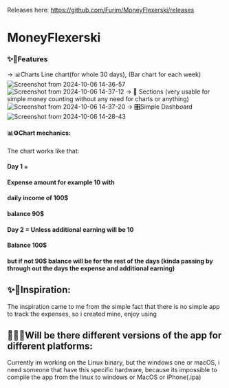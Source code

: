 
Releases here:
https://github.com/Furim/MoneyFlexerski/releases
# MoneyFlexerski
### ✨🤩Features 
-> 📊Charts Line chart(for whole 30 days), (Bar chart for each week)
![Screenshot from 2024-10-06 14-36-57](https://github.com/user-attachments/assets/eb641f7e-fb2b-4af3-957f-0dfae2d6762b)
![Screenshot from 2024-10-06 14-37-12](https://github.com/user-attachments/assets/2bdb8e37-6e03-4f15-bf0a-9d385cf9867a)
-> 📂 Sections (very usable for simple money counting without any need for charts or anything)
![Screenshot from 2024-10-06 14-37-20](https://github.com/user-attachments/assets/cd50ea91-cc6e-4c09-9c23-191c8455cc68)
-> 🎛️Simple Dashboard 
![Screenshot from 2024-10-06 14-28-43](https://github.com/user-attachments/assets/a9a40c02-ac00-433e-af87-dbd94c1a1812)

#### 📊⚙️Chart mechanics:
The chart works like that:
####  Day 1 = 
####  Expense amount for example 10 with 
####  daily income of 100$ 
####  balance 90$
####  Day 2 = Unless additional earning will be 10
####  Balance 100$

#### but if not 90$ balance will be for the rest of the days (kinda passing by through out the days the expense and additional earning)

## ✨🤔Inspiration:
The inspiration came to me from the simple fact that there is no simple app to track the expenses, so i created mine, enjoy using

## 🤔🤔🤔Will be there different versions of the app for different platforms:

Currently im working on the Linux binary, but the windows one or macOS, i need someone that have this specific hardware, because its impossible to compile the app from the linux to windows or MacOS or iPhone(.ipa)
